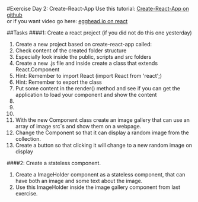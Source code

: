 #Exercise Day 2: Create-React-App
Use this tutorial: [Create-React-App on github](https://github.com/facebookincubator/create-react-app#getting-started)   
or if you want video go here: [egghead.io on react](https://egghead.io/lessons/react-react-fundamentals-development-environment-setup)  

##Tasks
####1: Create a react project (if you did not do this one yesterday)
1. Create a new project based on create-react-app called:   
2. Check content of the created folder structure  
3. Especially look inside the public, scripts and src folders
4. Create a new .js file and inside create a class that extends React.Component
5. Hint: Remember to import React (import React from 'react';)
6. Hint: Remember to export the class
7. Put some content in the render() method and see if you can get the application to load your component and show the content
8. ​
9. ​
10. ​
11. With the new Component class create an image gallery that can use an array of image src´s and show them on a webpage.
12. Change the Component so that it can display a random image from the collection.
13. Create a button so that clicking it will change to a new random image on display



####2: Create a stateless component.	
1. Create a ImageHolder component as a stateless component, that can have both an image and some text about the image.
2. Use this ImageHolder inside the image gallery component from last exercise.

